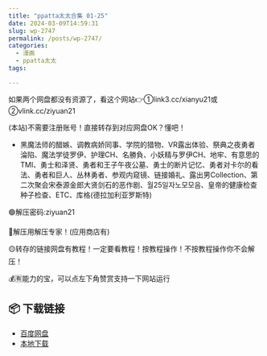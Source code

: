 ```yaml
---
title: "ppatta太太合集 01-25"
date: 2024-03-09T14:59:31
slug: wp-2747
permalink: /posts/wp-2747/
categories:
  - 漫画
  - ppatta太太
tags:

---
```


如果两个网盘都没有资源了，看这个网站👉①link3.cc/xianyu21或②vlink.cc/ziyuan21

(本站)不需要注册账号！直接转存到对应网盘OK？懂吧！

*   黑魔法师的醋嫉、调教病娇同事、学院的猎物、VR露出体验、祭典之夜勇者淪陷、魔法学徒罗伊、护理CH、名勝負、小妖精与罗伊CH、地牢、有意思的TMI、勇士和泽贤、勇者和王子午夜公墓、勇士的断片记忆、勇者对卡尔的看法、勇者和巨人、丛林勇者、参观内窥镜、链接婚礼、露出男Collection、第二次聚会宋泰源金郎大贤剑石的恶作剧、월25일자노모모음、皇帝的健康检查种子检查、ETC、库格(德拉加利亚罗斯特)

🟢解压密码:ziyuan21

🔵解压用解压专家！(应用商店有)

🟡转存的链接网盘有教程！一定要看教程！按教程操作！不按教程操作你不会解压！

💰🈶能力的宝，可以点左下角赞赏支持一下网站运行

## 📦 下载链接
- [百度网盘](https://blziyuan21.com/pay-download/2747?key=887128089b&down_id=0)
- [本地下载](https://blziyuan21.com/pay-download/2747?key=887128089b&down_id=1)

